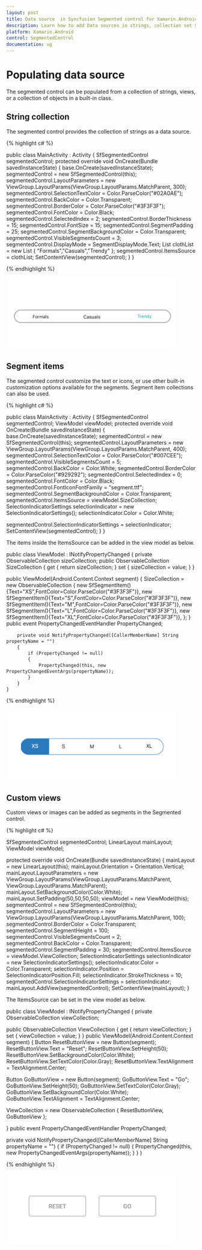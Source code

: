 ```yaml
---
layout: post
title: Data source  in Syncfusion Segmented control for Xamarin.Android
description: Learn how to add Data sources in strings, collection set Segmented control in Xamarin.Android Platform
platform: Xamarin.Android
control: SegmentedControl
documentation: ug
---
```


# Populating data source

The segmented control can be populated from a collection of strings, views, or a collection of objects in a built-in class.

## String collection

The segmented control provides the collection of strings as a data source.

{% highlight c# %}

 public class MainActivity : Activity
{
SfSegmentedControl segmentedControl;
protected override void OnCreate(Bundle savedInstanceState)
{
base.OnCreate(savedInstanceState);
segmentedControl = new SfSegmentedControl(this);
segmentedControl.LayoutParameters = new ViewGroup.LayoutParams(ViewGroup.LayoutParams.MatchParent, 300);
segmentedControl.SelectionTextColor = Color.ParseColor("#02A0AE");
segmentedControl.BackColor = Color.Transparent;
segmentedControl.BorderColor = Color.ParseColor("#3F3F3F");
segmentedControl.FontColor = Color.Black;
segmentedControl.SelectedIndex = 2;
segmentedControl.BorderThickness = 15;
segmentedControl.FontSize = 15;
segmentedControl.SegmentPadding = 25;
segmentedControl.SegmentBackgroundColor = Color.Transparent;
segmentedControl.VisibleSegmentsCount = 3;
segmentedControl.DisplayMode = SegmentDisplayMode.Text;
List<String> clothList = new List<String>
{
"Formals","Casuals","Trendy"
};
segmentedControl.ItemsSource = clothList;
SetContentView(segmentedControl);
}
}


{% endhighlight %}

![SegmentedControl String collection](images/Data-source/Xamarin_Android_string.png)

## Segment items

The segmented control customize the text or icons, or use other built-in customization options available for the segments. Segment item collections can also be used.


{% highlight c# %}

public class MainActivity : Activity
{
SfSegmentedControl segmentedControl;
ViewModel viewModel;
protected override void OnCreate(Bundle savedInstanceState)
{
base.OnCreate(savedInstanceState);
segmentedControl = new SfSegmentedControl(this);
segmentedControl.LayoutParameters = new ViewGroup.LayoutParams(ViewGroup.LayoutParams.MatchParent, 400);
segmentedControl.SelectionTextColor = Color.ParseColor("#007CEE");
segmentedControl.VisibleSegmentsCount = 5;
segmentedControl.BackColor = Color.White;
segmentedControl.BorderColor = Color.ParseColor("#929292");
segmentedControl.SelectedIndex = 0;
segmentedControl.FontColor = Color.Black;
segmentedControl.FontIconFontFamily = "segment.ttf";
segmentedControl.SegmentBackgroundColor = Color.Transparent;
segmentedControl.ItemsSource = viewModel.SizeCollection;
SelectionIndicatorSettings selectionIndicator = new SelectionIndicatorSettings();
selectionIndicator.Color = Color.White;

segmentedControl.SelectionIndicatorSettings = selectionIndicator;
SetContentView(segmentedControl);
}
}

The items inside the ItemsSource can be added in the view model as below.

public class ViewModel : INotifyPropertyChanged
{
    private ObservableCollection<SfSegmentItem> sizeCollection;
    public ObservableCollection<SfSegmentItem> SizeCollection
    {
        get { return sizeCollection; }
        set { sizeCollection = value; }
    }

public ViewModel(Android.Content.Context segment)
    {
SizeCollection = new ObservableCollection<SfSegmentItem>
        {
new SfSegmentItem(){Text="XS",FontColor=Color.ParseColor("#3F3F3F")}, 
new SfSegmentItem(){Text="S",FontColor=Color.ParseColor("#3F3F3F")},
new SfSegmentItem(){Text="M",FontColor=Color.ParseColor("#3F3F3F")},
new SfSegmentItem(){Text="L",FontColor=Color.ParseColor("#3F3F3F")},
new SfSegmentItem(){Text="XL",FontColor=Color.ParseColor("#3F3F3F")},
};
}
 public event PropertyChangedEventHandler PropertyChanged;

        private void NotifyPropertyChanged([CallerMemberName] String propertyName = "")
        {
            if (PropertyChanged != null)
            {
                PropertyChanged(this, new PropertyChangedEventArgs(propertyName));
            }
        }
    }
    
{% endhighlight %}

![SegmentedControl Segment items](images/Data-source/Xamarin_Android_SegmentItemCollection.png) 
   
## Custom views

Custom views or images can be added as segments in the Segmented control.

{% highlight c# %}

SfSegmentedControl segmentedControl;
LinearLayout mainLayout;
ViewModel viewModel;

protected override void OnCreate(Bundle savedInstanceState)
{
mainLayout = new LinearLayout(this);
mainLayout.Orientation = Orientation.Vertical;
mainLayout.LayoutParameters = new ViewGroup.LayoutParams(ViewGroup.LayoutParams.MatchParent, ViewGroup.LayoutParams.MatchParent);
mainLayout.SetBackgroundColor(Color.White);
mainLayout.SetPadding(50,50,50,50);
viewModel = new ViewModel(this);
segmentedControl = new SfSegmentedControl(this);
segmentedControl.LayoutParameters = new ViewGroup.LayoutParams(ViewGroup.LayoutParams.MatchParent, 100);
segmentedControl.BorderColor = Color.Transparent;
segmentedControl.SegmentHeight = 100;
segmentedControl.VisibleSegmentsCount = 2;
segmentedControl.BackColor = Color.Transparent;
segmentedControl.SegmentPadding = 30;
segmentedControl.ItemsSource = viewModel.ViewCollection;
SelectionIndicatorSettings selectionIndicator = new SelectionIndicatorSettings();
selectionIndicator.Color = Color.Transparent;
selectionIndicator.Position = SelectionIndicatorPosition.Fill;
selectionIndicator.StrokeThickness = 10;
segmentedControl.SelectionIndicatorSettings = selectionIndicator;
mainLayout.AddView(segmentedControl);
SetContentView(mainLayout);
}

The ItemsSource can be set in the view model as below.


public class ViewModel : INotifyPropertyChanged
{
private ObservableCollection<View> viewCollection;

public ObservableCollection<View> ViewCollection
{
get { return viewCollection; }
set { viewCollection = value; }
}
public ViewModel(Android.Content.Context segment)
{
Button ResetButtonView = new Button(segment);
ResetButtonView.Text = "Reset";
ResetButtonView.SetHeight(50);
ResetButtonView.SetBackgroundColor(Color.White);
ResetButtonView.SetTextColor(Color.Gray);
ResetButtonView.TextAlignment = TextAlignment.Center;

Button GoButtonView = new Button(segment);
GoButtonView.Text = "Go";
GoButtonView.SetHeight(50);
GoButtonView.SetTextColor(Color.Gray);
GoButtonView.SetBackgroundColor(Color.White);
GoButtonView.TextAlignment = TextAlignment.Center;

ViewCollection = new ObservableCollection<View>
{
    ResetButtonView,
    GoButtonView
};

}
public event PropertyChangedEventHandler PropertyChanged;

private void NotifyPropertyChanged([CallerMemberName] String propertyName = "")
{
if (PropertyChanged != null)
{
    PropertyChanged(this, new PropertyChangedEventArgs(propertyName));
}
}
}

{% endhighlight %}

![SegmentedControl Custom views](images/Data-source/Xamarin_iOS_Itemcolor_copy.png)



